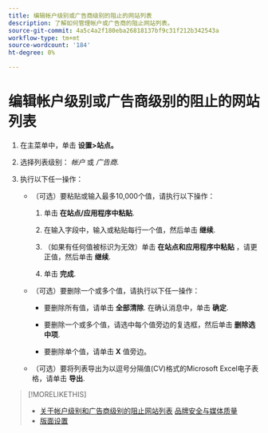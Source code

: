 ```yaml
---
title: 编辑帐户级别或广告商级别的阻止的网站列表
description: 了解如何管理帐户或广告商的阻止网站列表。
source-git-commit: 4a5c4a2f180eba26818137bf9c31f212b342543a
workflow-type: tm+mt
source-wordcount: '184'
ht-degree: 0%

---
```


# 编辑帐户级别或广告商级别的阻止的网站列表

1. 在主菜单中，单击 **设置>站点。**

1. 选择列表级别： *帐户* 或 *广告商*.

1. 执行以下任一操作：

   * （可选）要粘贴或输入最多10,000个值，请执行以下操作：

      1. 单击 **在站点/应用程序中粘贴**.

      1. 在输入字段中，输入或粘贴每行一个值，然后单击 **继续**.

      1. （如果有任何值被标识为无效）单击 **在站点和应用程序中粘贴** ，请更正值，然后单击 **继续**.

      1. 单击 **完成**.
   * （可选）要删除一个或多个值，请执行以下任一操作：

      * 要删除所有值，请单击 **全部清除**. 在确认消息中，单击 **确定**.

      * 要删除一个或多个值，请选中每个值旁边的复选框，然后单击 **删除选中项**.

      * 要删除单个值，请单击 **X** 值旁边。
   * （可选）要将列表导出为以逗号分隔值(CV)格式的Microsoft Excel电子表格，请单击 **导出**.



>[!MORELIKETHIS]
>
>* [关于帐户级别和广告商级别的阻止网站列表](/help/dsp/admin/blocked-sites-list-about.md)
   > [品牌安全与媒体质量](/help/dsp/introduction/features/brand-safety-media-quality.md)
>* [版面设置](/help/dsp/campaign-management/placements/placement-settings.md)

